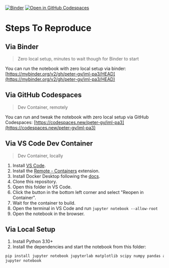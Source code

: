 [![Binder](https://mybinder.org/badge_logo.svg)](https://mybinder.org/v2/gh/peter-gy/iml-pa3/HEAD)
[![Open in GitHub Codespaces](https://github.com/codespaces/badge.svg)](https://codespaces.new/peter-gy/iml-pa3)

# Steps To Reproduce

## Via Binder

> Zero local setup, minutes to wait though for Binder to start

You can run the notebook with zero local setup via binder: [https://mybinder.org/v2/gh/peter-gy/iml-pa3/HEAD](https://mybinder.org/v2/gh/peter-gy/iml-pa3/HEAD)

## Via GitHub Codespaces

> Dev Container, remotely

You can run and tweak the notebook with zero local setup via GitHub Codespaces: [https://codespaces.new/peter-gy/iml-pa3](https://codespaces.new/peter-gy/iml-pa3)

## Via VS Code Dev Container

> Dev Container, locally

1. Install [VS Code](https://code.visualstudio.com/).
2. Install the [Remote - Containers](https://marketplace.visualstudio.com/items?itemName=ms-vscode-remote.remote-containers) extension.
3. Install Docker Desktop following the [docs](https://docs.docker.com/get-docker/).
4. Clone this repository.
5. Open this folder in VS Code.
6. Click the button in the bottom left corner and select "Reopen in Container".
7. Wait for the container to build.
8. Open the terminal in VS Code and run `jupyter notebook --allow-root`
9. Open the notebook in the browser.

## Via Local Setup

1. Install Python 3.10+
2. Install the dependencies and start the notebook from this folder:

```bash
pip install jupyter notebook jupyterlab matplotlib scipy numpy pandas altair tqdm vl-convert-python scikit-learn
jupyter notebook
```
